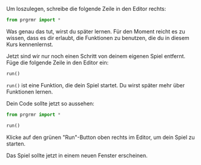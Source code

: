 Um loszulegen, schreibe die folgende Zeile in den Editor rechts:

```python
from prgrmr import *
```

Was genau das tut, wirst du später lernen. Für den Moment reicht es zu wissen, dass es dir erlaubt, die Funktionen zu benutzen, die du in diesem Kurs kennenlernst.

Jetzt sind wir nur noch einen Schritt von deinem eigenen Spiel entfernt.
Füge die folgende Zeile in den Editor ein:

```python
run()
```

`run()` ist eine Funktion, die dein Spiel startet. Du wirst später mehr über Funktionen lernen.

Dein Code sollte jetzt so aussehen:

```python
from prgrmr import *

run()
```

Klicke auf den grünen "Run"-Button oben rechts im Editor, um dein Spiel zu starten.

Das Spiel sollte jetzt in einem neuen Fenster erscheinen.
